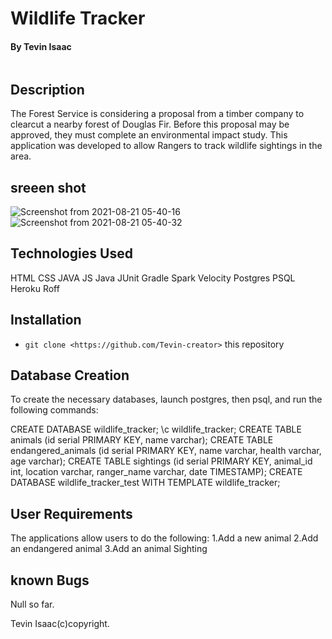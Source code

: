 # Wildlife Tracker
#### By **Tevin Isaac**

![]()
## Description
The Forest Service is considering a proposal from a timber company to clearcut a nearby forest of Douglas Fir. Before this proposal may be approved, they must complete an environmental impact study. This application was developed to allow Rangers to track wildlife sightings in the area.

## sreeen shot
![Screenshot from 2021-08-21 05-40-16](https://user-images.githubusercontent.com/81568615/130308171-3187826f-474b-46a8-91f1-03f94d21e889.png)
![Screenshot from 2021-08-21 05-40-32](https://user-images.githubusercontent.com/81568615/130308210-6749d5cc-483f-40d1-a992-e45cbe9c954a.png)


##  Technologies Used
HTML
CSS
JAVA
JS
Java
JUnit
Gradle
Spark
Velocity
Postgres
PSQL
Heroku
Roff

## Installation
* `git clone <https://github.com/Tevin-creator>` this repository


## Database Creation
To create the necessary databases, launch postgres, then psql, and run the following commands:

CREATE DATABASE wildlife_tracker;
\c wildlife_tracker;
CREATE TABLE animals (id serial PRIMARY KEY, name varchar);
CREATE TABLE endangered_animals (id serial PRIMARY KEY, name varchar, health varchar, age varchar);
CREATE TABLE sightings (id serial PRIMARY KEY, animal_id int, location varchar, ranger_name varchar, date TIMESTAMP);
CREATE DATABASE wildlife_tracker_test WITH TEMPLATE wildlife_tracker;

## User Requirements
The applications allow users to do the following:
1.Add a new animal
2.Add an endangered animal
3.Add an animal Sighting

## known Bugs
Null so far.

Tevin Isaac(c)copyright.